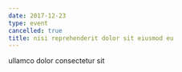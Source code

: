 ```yaml
---
date: 2017-12-23
type: event
cancelled: true
title: nisi reprehenderit dolor sit eiusmod eu
---
```

ullamco dolor consectetur sit